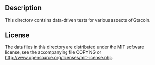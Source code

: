 Description
------------

This directory contains data-driven tests for various aspects of Gtacoin.

License
--------

The data files in this directory are distributed under the MIT software
license, see the accompanying file COPYING or
http://www.opensource.org/licenses/mit-license.php.

